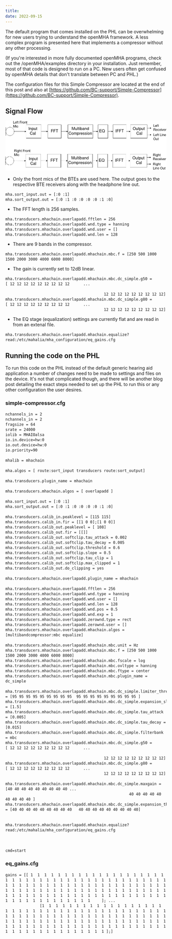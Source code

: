 ```yaml
---
title: 
date: 2022-09-15
---
```


The default program that comes installed on the PHL can be overwhelming for new users trying to understand the openMHA framework. A less complex program is presented here that implements a compressor without any other processing. 

(If you're interested in more fully documented openMHA programs, check out the /openMHA/examples directory in your installation. Just remember, most of that code is designed to run on a PC. New users often get confused by openMHA details that don't translate between PC and PHL.)    

The configuration files for this Simple Compressor are located at the end of this post and also at [https://github.com/BC-support/Simple-Compressor](https://github.com/BC-support/Simple-Compressor). 

## Signal Flow

![simple compressor flow](/assets/images/simple-compressor.drawio.png)

* Only the front mics of the BTEs are used here. The output goes to the respective BTE receivers along with the headphone line out.
```terminal
mha.sort_input.out = [:0 :1]
mha.sort_output.out = [:0 :1 :0 :0 :0 :0 :1 :0]
```
* The FFT length is 256 samples. 

```terminal
mha.transducers.mhachain.overlapadd.fftlen = 256
mha.transducers.mhachain.overlapadd.wnd.type = hanning
mha.transducers.mhachain.overlapadd.wnd.user = []
mha.transducers.mhachain.overlapadd.wnd.len = 128
```
* There are 9 bands in the compressor.

```terminal
mha.transducers.mhachain.overlapadd.mhachain.mbc.f = [250 500 1000 1500 2000 3000 4000 6000 8000]
```
* The gain is currently set to 12dB linear.

```terminal
mha.transducers.mhachain.overlapadd.mhachain.mbc.dc_simple.g50 =                 [ 12 12 12 12 12 12 12 12 12      ...

                                           12 12 12 12 12 12 12 12 12]
mha.transducers.mhachain.overlapadd.mhachain.mbc.dc_simple.g80 =                 [ 12 12 12 12 12 12 12 12 12      ...
                                           12 12 12 12 12 12 12 12 12]
```
* The EQ stage (equalization) settings are currently flat and are read in from an extenal file.
```terminal
mha.transducers.mhachain.overlapadd.mhachain.equalize?read:/etc/mahalia/mha_configuration/eq_gains.cfg
```

## Running the code on the PHL
To run this code on the PHL instead of the default generic hearing aid application a number of changes need to be made to settings and files on the device. It's not that complicated though, and there will be another blog post detailing the exact steps needed to set up the PHL to run this or any other configuration the user desires. 


### simple-compressor.cfg
```terminal
nchannels_in = 2
nchannels_in = 2
fragsize = 64
srate = 24000 
iolib = MHAIOalsa
io.in.device=hw:0
io.out.device=hw:0
io.priority=90

mhalib = mhachain 

mha.algos = [ route:sort_input transducers route:sort_output]

mha.transducers.plugin_name = mhachain 

mha.transducers.mhachain.algos = [ overlapadd ]

mha.sort_input.out = [:0 :1]
mha.sort_output.out = [:0 :1 :0 :0 :0 :0 :1 :0]

mha.transducers.calib_in.peaklevel = [115 115]
mha.transducers.calib_in.fir = [[1 0 0];[1 0 0]]
mha.transducers.calib_out.peaklevel = [ 108]
mha.transducers.calib_out.fir = [[]]
mha.transducers.calib_out.softclip.tau_attack = 0.002
mha.transducers.calib_out.softclip.tau_decay = 0.005
mha.transducers.calib_out.softclip.threshold = 0.6
mha.transducers.calib_out.softclip.slope = 0.5
mha.transducers.calib_out.softclip.tau_clip = 1
mha.transducers.calib_out.softclip.max_clipped = 1
mha.transducers.calib_out.do_clipping = yes 

mha.transducers.mhachain.overlapadd.plugin_name = mhachain

mha.transducers.mhachain.overlapadd.fftlen = 256
mha.transducers.mhachain.overlapadd.wnd.type = hanning
mha.transducers.mhachain.overlapadd.wnd.user = []
mha.transducers.mhachain.overlapadd.wnd.len = 128
mha.transducers.mhachain.overlapadd.wnd.pos = 0.5
mha.transducers.mhachain.overlapadd.wnd.exp = 1
mha.transducers.mhachain.overlapadd.zerownd.type = rect
mha.transducers.mhachain.overlapadd.zerownd.user = []
mha.transducers.mhachain.overlapadd.mhachain.algos = [multibandcompressor:mbc equalize]

mha.transducers.mhachain.overlapadd.mhachain.mbc.unit = Hz
mha.transducers.mhachain.overlapadd.mhachain.mbc.f = [250 500 1000 1500 2000 3000 4000 6000 8000]
mha.transducers.mhachain.overlapadd.mhachain.mbc.fscale = log
mha.transducers.mhachain.overlapadd.mhachain.mbc.ovltype = hanning 
mha.transducers.mhachain.overlapadd.mhachain.mbc.ftype = center
mha.transducers.mhachain.overlapadd.mhachain.mbc.plugin_name = dc_simple 

mha.transducers.mhachain.overlapadd.mhachain.mbc.dc_simple.limiter_threshold = [95 95 95 95 95 95 95 95 95  95 95 95 95 95 95 95 95 95 ] 
mha.transducers.mhachain.overlapadd.mhachain.mbc.dc_simple.expansion_slope = [1.5] 
mha.transducers.mhachain.overlapadd.mhachain.mbc.dc_simple.tau_attack = [0.005] 
mha.transducers.mhachain.overlapadd.mhachain.mbc.dc_simple.tau_decay = [0.015]
mha.transducers.mhachain.overlapadd.mhachain.mbc.dc_simple.filterbank = mbc
mha.transducers.mhachain.overlapadd.mhachain.mbc.dc_simple.g50 =                 [ 12 12 12 12 12 12 12 12 12      ...

                                           12 12 12 12 12 12 12 12 12]
mha.transducers.mhachain.overlapadd.mhachain.mbc.dc_simple.g80 =                 [ 12 12 12 12 12 12 12 12 12      ...
                                           12 12 12 12 12 12 12 12 12]

mha.transducers.mhachain.overlapadd.mhachain.mbc.dc_simple.maxgain =              [40 40 40 40 40 40 40 40 40 ...
                                                      40 40 40 40 40 40 40 40 40 ]
mha.transducers.mhachain.overlapadd.mhachain.mbc.dc_simple.expansion_threshold = [40 40 40 40 40 40 40 40 40   40 40 40 40 40 40 40 40 40]


mha.transducers.mhachain.overlapadd.mhachain.equalize?read:/etc/mahalia/mha_configuration/eq_gains.cfg



cmd=start

```
### eq_gains.cfg
```terminal
gains = [[ 1  1  1  1  1  1  1  1  1  1  1  1  1  1  1  1  1  1  1  1  1  1  1  1  1  1  1  1  1  1  1  1  1  1  1  1  1  1  1  1  1  1  1  1  1  1  1  1  1  1  1  1  1  1  1  1  1  1  1  1  1  1  1  1  1  1  1  1  1  1  1  1  1  1  1  1  1  1  1  1  1  1  1  1  1  1  1  1  1  1  1  1  1  1  1  1  1  1  1  1  1  1  1  1  1  1  1  1  1  1  1  1  1  1  1  1  1  1  1  1  1  1  1  1  1  1  1  1  1     ]; ... 
               [1  1  1  1  1  1  1  1  1  1  1  1  1  1  1  1  1  1  1  1  1  1  1  1  1  1  1  1  1  1  1  1  1  1  1  1  1  1  1  1  1  1  1  1  1  1  1  1  1  1  1  1  1  1  1  1  1  1  1  1  1  1  1  1  1  1  1  1  1  1  1  1  1  1  1  1  1  1  1  1  1  1  1  1  1  1  1  1  1  1  1  1  1  1  1  1  1  1  1  1  1  1  1  1  1  1  1  1  1  1  1  1  1  1  1  1  1  1  1  1  1  1  1  1  1  1  1  1  1 ];]
```


